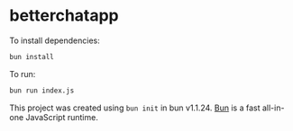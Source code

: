 # betterchatapp

To install dependencies:

```bash
bun install
```

To run:

```bash
bun run index.js
```

This project was created using `bun init` in bun v1.1.24. [Bun](https://bun.sh) is a fast all-in-one JavaScript runtime.
